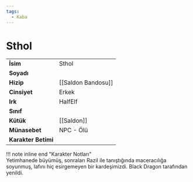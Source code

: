 ```yaml
---
tags:
  - Kaba
---  
```

# Sthol   
|  |  |  
|---|---|  
| **İsim** | Sthol |  
| **Soyadı** |  |  
| **Hizip** | [[Saldon Bandosu]] |  
| **Cinsiyet** | Erkek |  
| **Irk** | HalfElf |  
| **Sınıf** |  |  
| **Kütük** | [[Saldon]] |  
| **Münasebet** | NPC - Ölü |  
| **Karakter Betimi** |  |  
  
  
!!! note inline end "Karakter Notları"  
	Yetimhanede büyümüş, sonraları Razil ile tanıştığında maceracılığa soyunmuş, lafını hiç esirgemeyen bir kardeşimizdi. Black Dragon tarafından yenildi.  
	  
	  
	